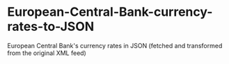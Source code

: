 # European-Central-Bank-currency-rates-to-JSON
European Central Bank's currency rates in JSON (fetched and transformed from the original XML feed)
